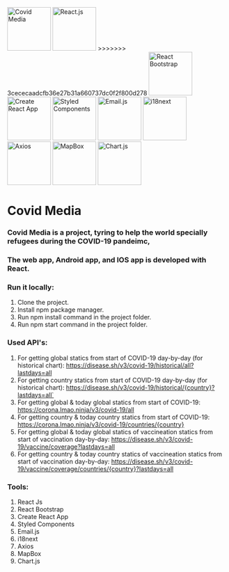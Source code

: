 <img src="http://covidmediainfo.com/Images/logo_white.png" width="100px" alt='Covid Media'>

<img src="https://res.cloudinary.com/practicaldev/image/fetch/s--54ca_F2q--/c_imagga_scale,f_auto,fl_progressive,h_900,q_auto,w_1600/https://dev-to-uploads.s3.amazonaws.com/i/1wwdyw5de8avrdkgtz5n.png" width="100px" alt='React.js'>
>>>>>>> 3cececaadcfb36e27b31a660737dc0f2f800d278

<img src="https://miro.medium.com/max/5244/1*ZSIihImW6DeVOYwUL-ghfQ.png" width="100px" alt='React Bootstrap'>

<img src="https://miro.medium.com/max/464/1*LxtdsVO0UnRDlrale42riQ.png" width="100px" alt='Create React App'>

<img src="https://raw.githubusercontent.com/styled-components/brand/master/styled-components.png" width="100px" alt='Styled Components'>

<img src="https://pbs.twimg.com/profile_images/1273938647297994753/2mvrQgmu.jpg" width="100px" alt='Email.js'>

<img src="https://gblobscdn.gitbook.com/spaces%2F-L9iS6Wm2hynS5H9Gj7j%2Favatar.png" width="100px" alt='i18next'>

<img src="https://miro.medium.com/fit/c/1838/551/1*80J2Wa21DYXxMbbtBziJHg.png" width="100px" alt='Axios'>

<img src="https://upload.wikimedia.org/wikipedia/commons/thumb/c/c4/Mapbox_logo_2017.svg/1280px-Mapbox_logo_2017.svg.png" width="100px" alt='MapBox'>

<img src="https://www.chartjs.org/img/chartjs-logo.svg" width="100px" alt='Chart.js'>


# Covid Media
### Covid Media is a project, tyring to help the world specially refugees during the COVID-19 pandeimc,

### The web app, Android app, and IOS app is developed with React.

### Run it locally:
1. Clone the project.
2. Install npm package manager.
3. Run npm install command in the project folder.
4. Run npm start command in the project folder.

### Used API's:
1. For getting global statics from start of COVID-19 day-by-day (for historical chart): https://disease.sh/v3/covid-19/historical/all?lastdays=all
2. For getting country statics from start of COVID-19 day-by-day (for historical chart): https://disease.sh/v3/covid-19/historical/{country}?lastdays=all`
4. For getting global & today global statics from start of COVID-19: https://corona.lmao.ninja/v3/covid-19/all
5. For getting country & today country statics from start of COVID-19: https://corona.lmao.ninja/v3/covid-19/countries/{country}
6. For getting global & today global statics of vaccineation statics from start of vaccination day-by-day: https://disease.sh/v3/covid-19/vaccine/coverage?lastdays=all
7. For getting country & today country statics of vaccineation statics from start of vaccination day-by-day: https://disease.sh/v3/covid-19/vaccine/coverage/countries/{country}?lastdays=all

### Tools:
1. React Js
2. React Bootstrap
3. Create React App
4. Styled Components
5. Email.js
6. i18next
7. Axios
8. MapBox
9. Chart.js
